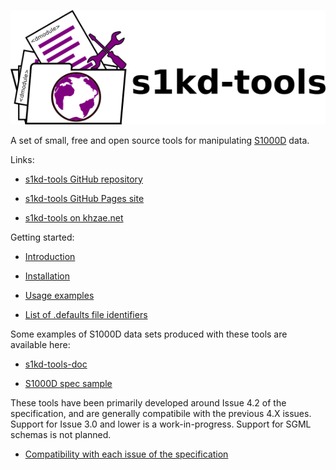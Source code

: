 ![s1kd-tools](doc/ICN-S1000DTOOLS-A-000000-A-KHZAE-00001-A-001-01.PNG)

A set of small, free and open source tools for manipulating [S1000D](http://www.s1000d.org) data.

Links:

-   [s1kd-tools GitHub repository](http://github.com/kibook/s1kd-tools)

-   [s1kd-tools GitHub Pages site](http://kibook.github.io/s1kd-tools)

-   [s1kd-tools on khzae.net](http://khzae.net/1/s1kd/s1kd-tools)

Getting started:

-   [Introduction](INTRO.md)

-   [Installation](INSTALL.md)

-   [Usage examples](EXAMPLE.md)

-   [List of .defaults file identifiers](DEFAULTS.md)

Some examples of S1000D data sets produced with these tools are available here:

-   [s1kd-tools-doc](http://github.com/kibook/s1kd-tools-doc)

-   [S1000D spec sample](http://github.com/kibook/S1000D)

These tools have been primarily developed around Issue 4.2 of the specification, and are generally compatibile with the previous 4.X issues. Support for Issue 3.0 and lower is a work-in-progress. Support for SGML schemas is not planned.

-   [Compatibility with each issue of the specification](COMPATIBILITY.md)
